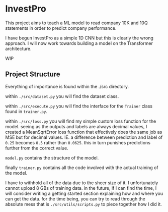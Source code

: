 # InvestPro

This project aims to teach a ML model to read company 10K and 10Q statements in order to predict company performance.

I have begun InvestPro as a simple 1D CNN but this is clearly the wrong approach. I will now work towards building a model on the Transformer architecture.

WIP

## Project Structure

Everything of importance is found within the ./src directory.

within `./src/dataset.py` you will find the dataset class.

within `./src/execute.py` you will find the interface for the `Trainer` class found in `trainer.py`.

within `./src/loss.py` you will find my simple custom loss function for the model. seeing as the outputs and labels are always decimal values, I created a 
MeanSqrtError loss function that effectively does the same job as MSE but for decimal values. IE. a difference between prediction and label of `0.25` becomes `0.5` rather than `0.0625`. this in turn punishes predictions further from the correct value.

`model.py` contains the structure of the model.

finally `trainer.py` contains all the code involved with the actual training of the model.

I have to withhold all of the data due to the sheer size of it. I unfortunately cannot upload 8 GBs of training data. in the future, if I can find the time, I will consider writing a getting started section explaining how and where you can get the data. for the time being, you can try to read through the absolute mess that is `./src/utils/scripts.py` to piece together how I did it.